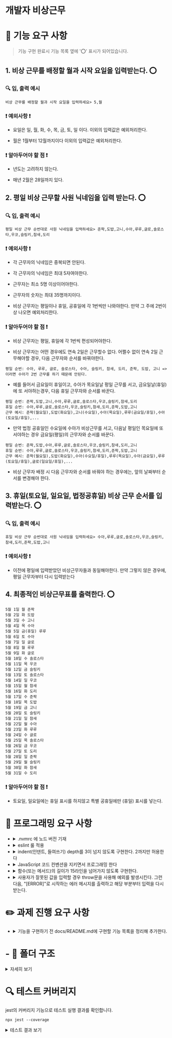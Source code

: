 # 개발자 비상근무

# 🚀 기능 요구 사항

> 기능 구현 완료시 기능 목록 옆에 '⭕️' 표시가 되어있습니다.

## 1. 비상 근무를 배정할 월과 시작 요일을 입력받는다. ⭕️

### 🔍 입, 출력 예시

```
비상 근무를 배정할 월과 시작 요일을 입력하세요> 5,월
```

### ❗️ 예외사항 ❗️

- 요일은 일, 월, 화, 수, 목, 금, 토, 일 이다. 이외의 입력값은 예외처리한다.

- 월은 1월부터 12월까지이다 이외의 입력값은 예외처리한다.

### ❗️ 알아두어야 할 점 ❗️

- 년도는 고려하지 않는다.

- 매년 2월은 28일까지 있다.

## 2. 평일 비상 근무할 사원 닉네임을 입력 받는다. ⭕️

### 🔍 입, 출력 예시

```
평일 비상 근무 순번대로 사원 닉네임을 입력하세요> 준팍,도밥,고니,수아,루루,글로,솔로스타,우코,슬링키,참새,도리
```

### ❗️ 예외사항 ❗️

- 각 근무자의 닉네임은 중복되면 안된다.

- 각 근무자의 닉네임은 최대 5자여야한다.

- 근무자는 최소 5명 이상이어야한다.

- 근무자의 숫자는 최대 35명까지이다.

- 비상 근무자는 평일이나 휴일, 공휴일에 각 1번씩만 나와야한다. 만약 그 주에 2번이상 나오면 예외처리한다.

### ❗️ 알아두어야 할 점 ❗️

- 비상 근무자는 평일, 휴일에 각 1번씩 편성되어야한다.

- 비상 근무자는 어떤 경우에도 연속 2일은 근무할수 없다. 어쩔수 없이 연속 2일 근무해야할 경우, 다음 근무자와 순서를 바꿔야한다.

```
평일 순번: 수아, 루루, 글로, 솔로스타, 수아, 슬링키, 참새, 도리, 준팍, 도밥, 고니 => 이러면 수아가 2번 근무를 하기 때문에 안된다.
```

- 예를 들어서 금요일이 휴일이고, 수아가 목요일날 펑일 근무를 서고, 금요일날(휴일)에 또 서야하는경우, 다음 휴일 근무자와 순서를 바꾼다.

```
평일 순번: 준팍,도밥,고니,수아,루루,글로,솔로스타,우코,슬링키,참새,도리
휴일 순번: 수아,루루,글로,솔로스타,우코,슬링키,참새,도리,준팍,도밥,고니
근무 예시: 준팍(월요일),도밥(화요일),고니(수요일),수아(목요일),루루(금요일/휴일),수아(토요일/휴일),...
```

- 만약 법정 공휴일인 수요일에 수아가 비상근무를 서고, 다음날 평일인 목요일에 또 서야하는 경우 금요일(평일)의 근무자와 순서를 바꾼다.

```
평일 순번: 준팍,도밥,수아,루루,글로,솔로스타,우코,슬링키,참새,도리,고니
휴일 순번: 수아,루루,글로,솔로스타,우코,슬링키,참새,도리,준팍,도밥,고니
근무 예시: 준팍(월요일),도밥(화요일),수아(수요일/휴일),루루(목요일),수아(금요일),루루(토요일/휴일),글로(일요일/휴일),...
```

- 비상 근무자 배정 시 다음 근무자와 순서를 바꿔야 하는 경우에는, 앞의 날짜부터 순서를 변경해야 한다.

## 3. 휴일(토요일, 일요일, 법정공휴일) 비상 근무 순서를 입력받는다. ⭕️

### 🔍 입, 출력 예시

```
휴일 비상 근무 순번대로 사원 닉네임을 입력하세요> 수아,루루,글로,솔로스타,우코,슬링키,참새,도리,준팍,도밥,고니
```

### ❗️ 예외사항 ❗️

- 이전에 평일에 입력받았던 비상근무자들과 동일해야한다. 만약 그렇지 않은 경우에, 평일 근무자부터 다시 입력받는다

## 4. 최종적인 비상근무표를 출력한다. ⭕️

```
5월 1일 월 준팍
5월 2일 화 도밥
5월 3일 수 고니
5월 4일 목 수아
5월 5일 금(휴일) 루루
5월 6일 토 수아
5월 7일 일 글로
5월 8일 월 루루
5월 9일 화 글로
5월 10일 수 솔로스타
5월 11일 목 우코
5월 12일 금 슬링키
5월 13일 토 솔로스타
5월 14일 일 우코
5월 15일 월 참새
5월 16일 화 도리
5월 17일 수 준팍
5월 18일 목 도밥
5월 19일 금 고니
5월 20일 토 슬링키
5월 21일 일 참새
5월 22일 월 수아
5월 23일 화 루루
5월 24일 수 글로
5월 25일 목 솔로스타
5월 26일 금 우코
5월 27일 토 도리
5월 28일 일 준팍
5월 29일 월 슬링키
5월 30일 화 참새
5월 31일 수 도리
```

### ❗️ 알아두어야 할 점 ❗️

- 토요일, 일요일에는 휴일 표시를 하지않고 특별 공휴일에만 (휴일) 표시를 넣는다.

# 🎯 프로그래밍 요구 사항

- <details>
    <summary> .nvmrc 에 노드 버전 기재</summary>

  `v18.17.1`
  </details>

- <details>
    <summary>eslint 룰 적용</summary>

  `npm install --save-dev eslint eslint-plugin-jsdoc@latest eslint-plugin-jest@latest eslint-plugin-prettier@latest eslint-config-prettier @babel/eslint-parser` 로 설치하고 .eslintrc.cjs 파일을 만들어서 룰 적용
  </details>

- <details>
    <summary> indent(인덴트, 들여쓰기) depth를 3이 넘지 않도록 구현한다. 2까지만 허용한다</summary>

  eslint 에 `max-depth': ['error', 2]` 룰 추가
  </details>

- <details>
  <summary>JavaScript 코드 컨벤션을 지키면서 프로그래밍 한다</summary>

  `npm install --save-dev eslint-config-airbnb` 설치 후 .eslintrc.cjs 에서 `extends : ['airbnb']` 추가

- <details>
    <summary> 함수(또는 메서드)의 길이가 15라인을 넘어가지 않도록 구현한다.</summary>

  eslintrc.cjs에 `'max-lines-per-function': ['error', 15],` 룰 추가
  </details>

- <details>
    <summary> 사용자가 잘못된 값을 입력할 경우 throw문을 사용해 예외를 발생시킨다. 그런 다음, "[ERROR]"로 시작하는 에러 메시지를 출력하고 해당 부분부터 입력을 다시 받는다. </summary>

  `asyncFnHandlerWithError` 라는 유틸 함수 생성 후 각 입력 받는 함수마다 실행
  </details>

# ✏️ 과제 진행 요구 사항

- <details>
    <summary>기능을 구현하기 전 docs/README.md에 구현할 기능 목록을 정리해 추가한다.</summary>

  README.md 파일 작성
  </details>

# - 📂 폴더 구조

<details>
<summary>자세히 보기</summary>

```
📦src
 ┣ 📂constants
 ┃ ┣ 📂conditions
 ┃ ┃ ┗ 📜condition.js
 ┃ ┣ 📂days
 ┃ ┣ 📂delimiters
 ┃ ┃ ┗ 📜delimiter.js
 ┃ ┣ 📂messages
 ┃ ┃ ┣ 📜errorMessage.js
 ┃ ┃ ┗ 📜progressMessage.js
 ┃ ┗ 📂targetData
 ┃ ┃ ┗ 📜targetData.js
 ┣ 📂database
 ┃ ┣ 📜allDate.js
 ┃ ┗ 📜holiday.js
 ┣ 📂domains
 ┃ ┗ 📜WorkShiftMachine.js
 ┣ 📂error
 ┃ ┗ 📜AppError.js
 ┣ 📂service
 ┃ ┗ 📜createCustomCalendar.js
 ┣ 📂utils
 ┃ ┣ 📜asyncFunctionHandlerWithError.js
 ┃ ┣ 📜convertDay.js
 ┃ ┣ 📜deepFreeze.js
 ┃ ┗ 📜isSpecialHoliday.js
 ┣ 📂validators
 ┃ ┣ 📜DayValidator.js
 ┃ ┣ 📜EmergencyWorkersValidator.js
 ┃ ┗ 📜MonthValidator.js
 ┣ 📂views
 ┃ ┣ 📜InputView.js
 ┃ ┗ 📜OuputView.js
 ┣ 📜App.js
 ┗ 📜index.js
```

</details>

# 🔍 테스트 커버리지

jest의 커버리지 기능으로 테스트 실행 결과를 확인합니다.

```
npx jest --coverage
```

<details>
<summary>테스트 결과 보기</summary>

```
-----------------------------------|---------|----------|---------|---------|-------------------
File                               | % Stmts | % Branch | % Funcs | % Lines | Uncovered Line #s
-----------------------------------|---------|----------|---------|---------|-------------------
All files                          |   89.55 |       76 |   97.05 |    88.8 |
 src                               |     100 |      100 |     100 |     100 |
  App.js                           |     100 |      100 |     100 |     100 |
 src/constants/conditions          |     100 |      100 |     100 |     100 |
  condition.js                     |     100 |      100 |     100 |     100 |
 src/constants/delimiters          |     100 |      100 |     100 |     100 |
  delimiter.js                     |     100 |      100 |     100 |     100 |
 src/constants/messages            |     100 |      100 |     100 |     100 |
  errorMessage.js                  |     100 |      100 |     100 |     100 |
  progressMessage.js               |     100 |      100 |     100 |     100 |
 src/database                      |     100 |      100 |     100 |     100 |
  allDate.js                       |     100 |      100 |     100 |     100 |
  holiday.js                       |     100 |      100 |     100 |     100 |
 src/domains                       |   75.67 |    57.14 |     100 |   74.28 |
  WorkShiftMachine.js              |   75.67 |    57.14 |     100 |   74.28 | 47-49,90-96
 src/error                         |     100 |      100 |     100 |     100 |
  AppError.js                      |     100 |      100 |     100 |     100 |
 src/service                       |     100 |    83.33 |     100 |     100 |
  createCustomCalendar.js          |     100 |    83.33 |     100 |     100 | 8
 src/utils                         |     100 |    83.33 |     100 |     100 |
  asyncFunctionHandlerWithError.js |     100 |      100 |     100 |     100 |
  deepFreeze.js                    |     100 |      100 |     100 |     100 |
  isSpecialHoliday.js              |     100 |       50 |     100 |     100 | 4
 src/validators                    |    87.5 |    86.36 |     100 |    87.5 |
  DayValidator.js                  |      50 |       50 |     100 |      50 | 8
  EmergencyWorkersValidator.js     |      90 |    85.71 |     100 |      90 | 32,58
  MonthValidator.js                |     100 |      100 |     100 |     100 |
 src/views                         |   88.88 |       50 |      90 |   86.66 |
  InputView.js                     |     100 |      100 |     100 |     100 |
  OuputView.js                     |      75 |       50 |      75 |      75 | 11,24
-----------------------------------|---------|----------|---------|---------|-------------------

Test Suites: 2 passed, 2 total
Tests:       8 passed, 8 total
Snapshots:   0 total
Time:        1.192 s, estimated 2 s
```

</details>
